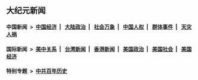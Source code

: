 ## 大纪元新闻

#### 中国新闻 &nbsp;>&nbsp; [中国经济](indexes/ncid283/README.md?03170845) &nbsp;| &nbsp; [大陆政治](indexes/ncid277/README.md?03170845) &nbsp;| &nbsp; [社会万象](indexes/ncid282/README.md?03170845) &nbsp;| &nbsp; [中国人权](indexes/ncid278/README.md?03170845) &nbsp;| &nbsp; [群体事件](indexes/ncid279/README.md?03170845) &nbsp;| &nbsp; [天灾人祸](indexes/ncid280/README.md?03170845)

#### 国际新闻 &nbsp;>&nbsp; [美中关系](indexes/nf1412576/README.md?03170845) &nbsp;| &nbsp; [台湾新闻](indexes/ncid1349361/README.md?03170845) &nbsp;| &nbsp; [香港新闻](indexes/ncid1349362/README.md?03170845) &nbsp;| &nbsp; [美国政治](indexes/ncid1078159/README.md?03170845) &nbsp;| &nbsp; [美国社会](indexes/ncid1078160/README.md?03170845) &nbsp;| &nbsp; [美国经济](indexes/ncid1078158/README.md?03170845)

#### 特别专题 &nbsp;>&nbsp; [中共百年历史](https://github.com/epoch-news/epoch-special/blob/master/README.md?03170845)  
